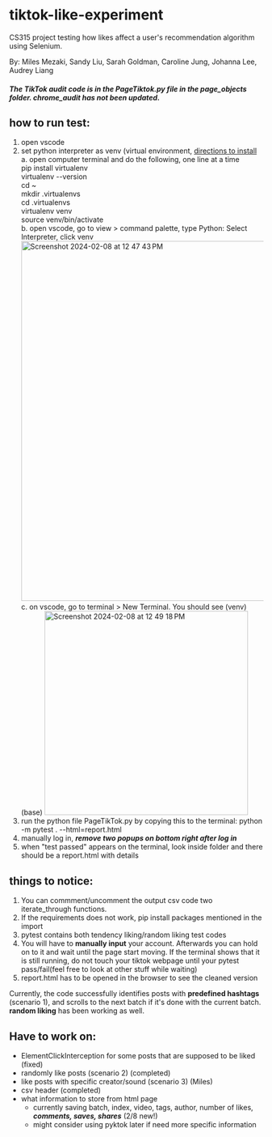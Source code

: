 # tiktok-like-experiment
CS315 project testing how likes affect a user's recommendation algorithm using Selenium.

By: Miles Mezaki, Sandy Liu, Sarah Goldman, Caroline Jung, Johanna Lee, Audrey Liang

##### The TikTok audit code is in the PageTiktok.py file in the page_objects folder. chrome_audit has not been updated.

## how to run test:
1. open vscode
2. set python interpreter as venv (virtual environment, [directions to install](https://techinscribed.com/python-virtual-environment-in-vscode/) <br>
    a. open computer terminal and do the following, one line at a time  <br>
           pip install virtualenv  <br>
           virtualenv --version  <br>
           cd ~  <br>
           mkdir .virtualenvs  <br>
           cd .virtualenvs  <br>
           virtualenv venv  <br>
           source venv/bin/activate  <br>
    b. open vscode, go to view > command palette, type Python: Select Interpreter, click venv  <br>
    <img width="711" alt="Screenshot 2024-02-08 at 12 47 43 PM" src="https://github.com/mlsmzk/tiktok-like-experiment/assets/114271268/1c0da498-62be-4304-b7b7-1ccd92945f28">  <br>
    c. on vscode, go to terminal > New Terminal. You should see (venv) (base) <img width="403" alt="Screenshot 2024-02-08 at 12 49 18 PM" src="https://github.com/mlsmzk/tiktok-like-experiment/assets/114271268/3f44556d-f415-4cf6-a711-a90d1a558618">  <br>
4. run the python file PageTikTok.py by copying this to the terminal: python -m pytest . --html=report.html  <br>
6. manually log in, ***remove two popups on bottom right after log in***  <br>
7. when "test passed" appears on the terminal, look inside folder and there should be a report.html with details  <br>




## things to notice:
1. You can commment/uncomment the output csv code two iterate_through functions.
2. If the requirements does not work, pip install packages mentioned in the import
3. pytest contains both tendency liking/random liking test codes
4. You will have to **manually input** your account. Afterwards you can hold on to it and wait until the page start moving. If the terminal shows that it is still running, do not touch your tiktok webpage until your pytest pass/fail(feel free to look at other stuff while waiting)
5. report.html has to be opened in the browser to see the cleaned version

Currently, the code successfully identifies posts with **predefined hashtags** (scenario 1), and scrolls to the next batch if it's done with the current batch. **random liking** has been working as well.


## Have to work on:
- ElementClickInterception for some posts that are supposed to be liked (fixed)
- randomly like posts (scenario 2)  (completed)
- like posts with specific creator/sound (scenario 3) (Miles)
- csv header (completed)
- what information to store from html page 
    - currently saving batch, index, video, tags, author, number of likes, ***comments, saves, shares*** (2/8 new!)
    - might consider using pyktok later if need more specific information
